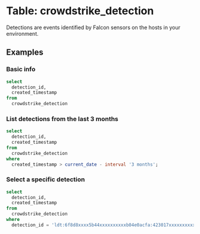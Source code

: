 # Table: crowdstrike_detection

Detections are events identified by Falcon sensors on the hosts in your environment.

## Examples

### Basic info

```sql
select
  detection_id,
  created_timestamp
from
  crowdstrike_detection
```

### List detections from the last 3 months

```sql
select
  detection_id,
  created_timestamp
from
  crowdstrike_detection
where
  created_timestamp > current_date - interval '3 months';
```

### Select a specific detection

```sql
select
  detection_id,
  created_timestamp
from
  crowdstrike_detection
where
  detection_id = 'ldt:6f8d8xxxx5b44xxxxxxxxxxb04e0acfa:423017xxxxxxxxxx41'
```
